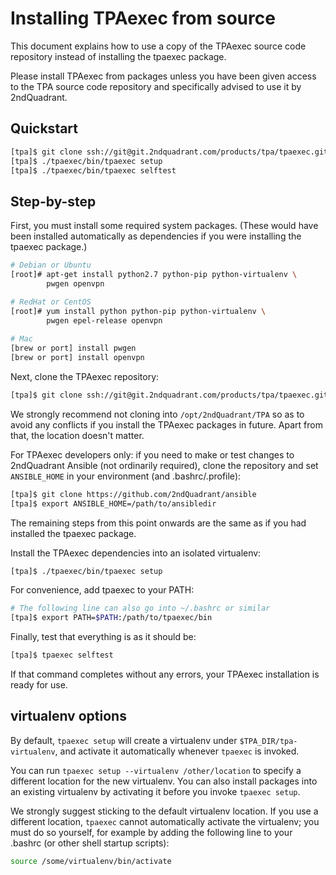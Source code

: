 Installing TPAexec from source
==============================

This document explains how to use a copy of the TPAexec source code
repository instead of installing the tpaexec package.

Please install TPAexec from packages unless you have been given access
to the TPA source code repository and specifically advised to use it by
2ndQuadrant.

## Quickstart

```bash
[tpa]$ git clone ssh://git@git.2ndquadrant.com/products/tpa/tpaexec.git
[tpa]$ ./tpaexec/bin/tpaexec setup
[tpa]$ ./tpaexec/bin/tpaexec selftest
```

## Step-by-step

First, you must install some required system packages. (These would have
been installed automatically as dependencies if you were installing the
tpaexec package.)

```bash
# Debian or Ubuntu
[root]# apt-get install python2.7 python-pip python-virtualenv \
        pwgen openvpn

# RedHat or CentOS
[root]# yum install python python-pip python-virtualenv \
        pwgen epel-release openvpn
        
# Mac
[brew or port] install pwgen
[brew or port] install openvpn
```

Next, clone the TPAexec repository:

```bash
[tpa]$ git clone ssh://git@git.2ndquadrant.com/products/tpa/tpaexec.git
```

We strongly recommend not cloning into ``/opt/2ndQuadrant/TPA`` so as to
avoid any conflicts if you install the TPAexec packages in future. Apart
from that, the location doesn't matter.

For TPAexec developers only: if you need to make or test changes to
2ndQuadrant Ansible (not ordinarily required), clone the repository and
set ``ANSIBLE_HOME`` in your environment (and .bashrc/.profile):

```bash
[tpa]$ git clone https://github.com/2ndQuadrant/ansible
[tpa]$ export ANSIBLE_HOME=/path/to/ansibledir
```

The remaining steps from this point onwards are the same as if you had
installed the tpaexec package.

Install the TPAexec dependencies into an isolated virtualenv:

```bash
[tpa]$ ./tpaexec/bin/tpaexec setup
```

For convenience, add tpaexec to your PATH:

```bash
# The following line can also go into ~/.bashrc or similar
[tpa]$ export PATH=$PATH:/path/to/tpaexec/bin
```

Finally, test that everything is as it should be:

```bash
[tpa]$ tpaexec selftest
```

If that command completes without any errors, your TPAexec installation
is ready for use.

## virtualenv options

By default, ``tpaexec setup`` will create a virtualenv under
``$TPA_DIR/tpa-virtualenv``, and activate it automatically whenever
``tpaexec`` is invoked.

You can run ``tpaexec setup --virtualenv /other/location`` to specify a
different location for the new virtualenv. You can also install packages
into an existing virtualenv by activating it before you invoke
``tpaexec setup``.

We strongly suggest sticking to the default virtualenv location. If you
use a different location, ``tpaexec`` cannot automatically activate the
virtualenv; you must do so yourself, for example by adding the following
line to your .bashrc (or other shell startup scripts):

```bash
source /some/virtualenv/bin/activate
```
